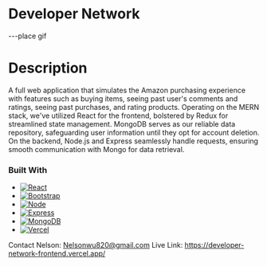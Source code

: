 # Developer Network
---place gif

# Description
A full web application that simulates the Amazon purchasing experience with features such as buying items, seeing past user's comments and ratings, seeing past purchases, and rating products. Operating on the MERN stack, we've utilized React for the frontend, bolstered by Redux for streamlined state management. MongoDB serves as our reliable data repository, safeguarding user information until they opt for account deletion. On the backend, Node.js and Express seamlessly handle requests, ensuring smooth communication with Mongo for data retrieval.

### Built With

* [![React][React.js]][React-url]
* [![Bootstrap][Bootstrap.com]][Bootstrap-url]
* [![Node][Node.js]][Node-url]
* [![Express][Express.js]][Express-url]
* [![MongoDB][MongoDB.com]][MongoDB-url]
* [![Vercel][Vercel.com]][Vercel-url]


Contact
Nelson: Nelsonwu820@gmail.com
Live Link: https://developer-network-frontend.vercel.app/

<!-- MARKDOWN LINKS & IMAGES -->
[React.js]: https://img.shields.io/badge/React-20232A?style=for-the-badge&logo=react&logoColor=61DAFB
[React-url]: https://reactjs.org/
[Bootstrap.com]: https://img.shields.io/badge/Bootstrap-563D7C?style=for-the-badge&logo=bootstrap&logoColor=white
[Bootstrap-url]: https://getbootstrap.com
[Node.js]: https://img.shields.io/badge/Node.js-6DA55F?logo=node.js&logoColor=white
[Node-url]: https://nodejs.org/
[Express.js]: https://img.shields.io/badge/Express.js-%23404d59.svg?logo=express&logoColor=%2361DAFB
[Express-url]: https://expressjs.com/
[MongoDB.com]: https://img.shields.io/badge/MongoDB-%234ea94b.svg?logo=mongodb&logoColor=white
[MongoDB-url]: https://www.mongodb.com/
[Vercel.com]: https://img.shields.io/badge/Vercel-%23000000.svg?logo=vercel&logoColor=white
[Vercel-url]: https://vercel.com/

